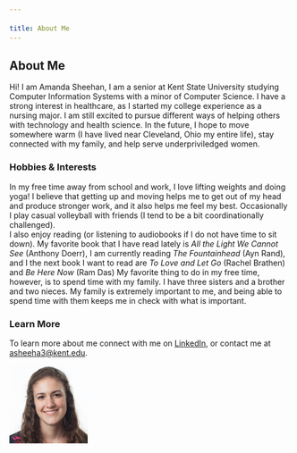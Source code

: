 ```yaml
---

title: About Me
---
```


## About Me

Hi! I am Amanda Sheehan, I am a senior at Kent State University studying Computer Information Systems with a minor of Computer Science. I have a strong interest in healthcare, as I started my college experience as a nursing major. I am still excited to pursue different ways of helping others with technology and health science. In the future, I hope to move somewhere warm (I have lived near Cleveland, Ohio my entire life), stay connected with my family, and help serve underpriviledged women.

### Hobbies & Interests
In my free time away from school and work, I love lifting weights and doing yoga! I believe that getting up and moving helps me to get out of my head and produce stronger work, and it also helps me feel my best. Occasionally I play casual volleyball with friends (I tend to be a bit coordinationally challenged). <br/>
I also enjoy reading (or listening to audiobooks if I do not have time to sit down). My favorite book that I have read lately is *All the Light We Cannot See* (Anthony Doerr), I am currently reading *The Fountainhead* (Ayn Rand), and I the next book I want to read are *To Love and Let Go* (Rachel Brathen) and *Be Here Now* (Ram Das)
My favorite thing to do in my free time, however, is to spend time with my family. I have three sisters and a brother and two nieces. My family is extremely important to me, and being able to spend time with them keeps me in check with what is important. 

### Learn More
To learn more about me connect with me on [LinkedIn](https://www.linkedin.com/in/amanda-sheehan-a2254b14a/), or contact me at asheeha3@kent.edu.


![Profile Picture](profile.png)
